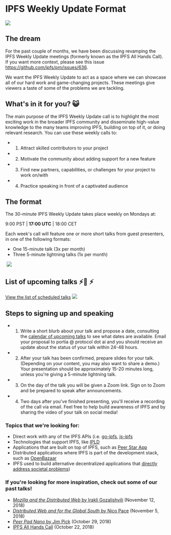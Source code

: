 # IPFS Weekly Update Format

![](https://user-images.githubusercontent.com/157609/48067634-0b5f2780-e1d1-11e8-8b67-30d7aa20896b.gif)

## The dream

For the past couple of months, we have been discussing revamping the IPFS Weekly Update meetings (formerly known as the IPFS All Hands Call). If you want more context, please see this issue https://github.com/ipfs/pm/issues/636.

We want the IPFS Weekly Update to act as a space where we can showcase all of our hard work and game-changing projects. These meetings give viewers a taste of some of the problems we are tackling.


## What's in it for you? 😺

The main purpose of the IPFS Weekly Update call is to highlight the most exciting work in the broader IPFS community and disseminate high-value knowledge to the many teams improving IPFS, building on top of it, or doing relevant research. You can use these weekly calls to:

- 1. Attract skilled contributors to your project
- 2. Motivate the community about adding support for a new feature
- 3. Find new partners, capabilities, or challenges for your project to work on/with
- 4. Practice speaking in front of a captivated audience


## The format

The 30-minute IPFS Weekly Update takes place weekly on Mondays at:

9:00 PST |  **17:00 UTC** | 18:00  CET

Each week's call will feature one or more short talks from guest presenters, in one of the following formats:
* One 15-minute talk (3x per month)
* Three 5-minute lightning talks (1x per month)

 ![](https://res.cloudinary.com/blockchain-side-hustle/image/upload/v1541176158/ipfs_crew_xzbhxr.png)

## List of upcoming talks  ⚡️📅 ⚡️
[View the list of scheduled talks](https://docs.google.com/spreadsheets/d/1XRB2QsPzCPLPOErKvDZfOKK3CMohI9t_QKNdztYMlK0/edit#gid=350755898)
![](https://res.cloudinary.com/blockchain-side-hustle/image/upload/v1542475278/ipfs_calendar_dyxtst.jpg)


## Steps to signing up and speaking

- 1. Write a short blurb about your talk and propose a date, consulting the [calendar of upcoming talks](https://docs.google.com/spreadsheets/d/1XRB2QsPzCPLPOErKvDZfOKK3CMohI9t_QKNdztYMlK0/edit#gid=350755898) to see what dates are available. Email your proposal to portia @ protocol dot ai and you should receive an update about the status of your talk within 24-48 hours.
- 2. After your talk has been confirmed, prepare slides for your talk. (Depending on your content, you may also want to share a demo.) Your presentation should be approximately 15-20 minutes long, unless you're giving a 5-minute lightning talk.
- 3. On the day of the talk you will be given a Zoom link. Sign on to Zoom and be prepared to speak after announcements.
- 4. Two days after you've finished presenting, you'll receive a recording of the call via email. Feel free to help build awareness of IPFS and by sharing the video of your talk on social media!

### Topics that we're looking for:

- Direct work with any of the IPFS APIs (i.e. [go-ipfs](https://github.com/ipfs/go-ipfs), [js-ipfs](https://github.com/ipfs/js-ipfs)
- Technologies that support IPFS, like [IPLD](https://github.com/ipld/js-ipld)
- Applications that are built on top of IPFS, such as [Peer Star App](https://github.com/ipfs-shipyard/peer-star-app)
- Distributed applications where IPFS is part of the development stack, such as [OpenBazaar](https://openbazaar.org/blog/openbazaar-2018-roadmap/)
- IPFS used to build alternative decentralized applications that [directly address societal problems](https://observer.com/2017/05/turkey-wikipedia-ipfs/))


### If you're looking for more inspiration, check out some of our past talks!

- [_Mozilla and the Distributed Web_ by Irakli Gozalishvili](https://youtu.be/0fT9HC2Crqw?t=116) (November 12, 2018)
- [_Distributed Web and for the Global South_ by Nico Pace](https://youtu.be/4gVUKbXT0cM?t=52) (November 5, 2018)
- [_Peer Pad Nano_ by Jim Pick](https://youtu.be/o1tUzgThZK0?t=18) (October 29, 2018)
- [IPFS All Hands Call](https://youtu.be/iEagJfB8AvM?t=124) (October 22, 2018)
